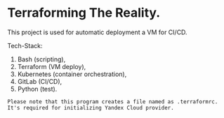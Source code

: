 # Terraforming The Reality.
This project is used for automatic deployment a VM for CI/CD.

Tech-Stack:
1) Bash (scripting),
2) Terraform (VM deploy),
3) Kubernetes (container orchestration),
4) GitLab (CI/CD),
5) Python (test).

```Please note that this program creates a file named as .terraformrc. It's required for initializing Yandex Cloud provider.```

